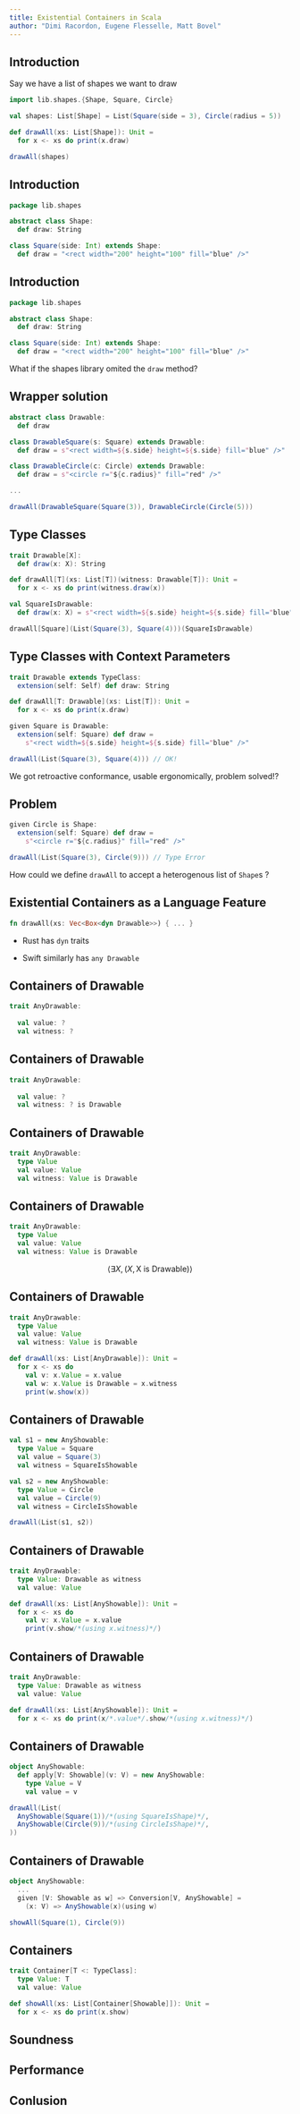```yaml
---
title: Existential Containers in Scala
author: "Dimi Racordon, Eugene Flesselle, Matt Bovel"
---
```


## Introduction

Say we have a list of shapes we want to draw

```scala
import lib.shapes.{Shape, Square, Circle}

val shapes: List[Shape] = List(Square(side = 3), Circle(radius = 5))

def drawAll(xs: List[Shape]): Unit =
  for x <- xs do print(x.draw)

drawAll(shapes)
```

## Introduction

```scala
package lib.shapes

abstract class Shape:
  def draw: String

class Square(side: Int) extends Shape:
  def draw = "<rect width="200" height="100" fill="blue" />"
```

## Introduction

```scala
package lib.shapes

abstract class Shape:
  def draw: String

class Square(side: Int) extends Shape:
  def draw = "<rect width="200" height="100" fill="blue" />"
```

What if the shapes library omited the `draw` method?

<!-- we can not make `Drawable` a super trait of the library shapes retroactively.  -->

## Wrapper solution

```scala
abstract class Drawable:
  def draw

class DrawableSquare(s: Square) extends Drawable:
  def draw = s"<rect width=${s.side} height=${s.side} fill="blue" />"

class DrawableCircle(c: Circle) extends Drawable:
  def draw = s"<circle r="${c.radius}" fill="red" />"

...

drawAll(DrawableSquare(Square(3)), DrawableCircle(Circle(5)))
```

<!-- But wrapping and unwrapping shapes will obviously not be satisfactorily 

involves tedious boilerplate. 
- class decl 
- wrapping & unwrapping

Involves a runtine cost, possibly even linear if wrapping lists

problem grows with number of 
- imported types 
- but also, triats, DrawableSerializableSquare
 -->


##  Type Classes

```scala
trait Drawable[X]:
  def draw(x: X): String

def drawAll[T](xs: List[T])(witness: Drawable[T]): Unit =
  for x <- xs do print(witness.draw(x))

val SquareIsDrawable:
  def draw(x: X) = s"<rect width=${s.side} height=${s.side} fill="blue" />"

drawAll[Square](List(Square(3), Square(4)))(SquareIsDrawable)
```

<!-- Okay great, but still kinda wordy -->

## Type Classes with Context Parameters

```scala
trait Drawable extends TypeClass:
  extension(self: Self) def draw: String

def drawAll[T: Drawable](xs: List[T]): Unit =
  for x <- xs do print(x.draw)

given Square is Drawable:
  extension(self: Square) def draw = 
    s"<rect width=${s.side} height=${s.side} fill="blue" />"

drawAll(List(Square(3), Square(4))) // OK!
```
<!-- no need to explicitly pass + use the witness -->
We got retroactive conformance, usable ergonomically, problem solved!?

## Problem

```scala
given Circle is Shape:
  extension(self: Square) def draw = 
    s"<circle r="${c.radius}" fill="red" />"

drawAll(List(Square(3), Circle(9))) // Type Error
```
<!-- #TODO exact msg -->

How could we define `drawAll` to accept a heterogenous list of `Shape`s ?


## Existential Containers as a Language Feature

<!-- TODO check syntax -->
```rust
fn drawAll(xs: Vec<Box<dyn Drawable>>) { ... }
```

- Rust has `dyn` traits
<!-- why I am told, you need a box, since `dyn ?` is an unsized type -->
- Swift similarly has `any Drawable`

<!-- ```
{ 
  value // of any type of shape
  witness // contains the definition of how to draw the value 
}
``` -->

<!-- 
Should we just copy them then, and add yet anoter Scala feature  ?

Or is is really just a pair of a value and a witness,
And is it already expressible in Scala?
-->

## Containers of Drawable

```scala
trait AnyDrawable:
  
  val value: ?
  val witness: ?
```

## Containers of Drawable

```scala
trait AnyDrawable:
  
  val value: ?
  val witness: ? is Drawable
```

<!-- Something that is Drawable, a type that is the same as the one of the value -->

## Containers of Drawable

```scala
trait AnyDrawable:
  type Value
  val value: Value
  val witness: Value is Drawable
```

## Containers of Drawable

```scala
trait AnyDrawable:
  type Value
  val value: Value
  val witness: Value is Drawable
```

$$\langle \exists X, (X, \text{X is Drawable}) \rangle$$

## Containers of Drawable

```scala
trait AnyDrawable:
  type Value
  val value: Value
  val witness: Value is Drawable

def drawAll(xs: List[AnyDrawable]): Unit =
  for x <- xs do
    val v: x.Value = x.value
    val w: x.Value is Drawable = x.witness
    print(w.show(x))
```

## Containers of Drawable

```scala
val s1 = new AnyShowable:
  type Value = Square
  val value = Square(3)
  val witness = SquareIsShowable

val s2 = new AnyShowable:
  type Value = Circle
  val value = Circle(9)
  val witness = CircleIsShowable

drawAll(List(s1, s2))
```

<!-- But it's wordy, again 😵‍💫 -->

<!-- ## Containers of Drawable

```scala
trait AnyDrawable:
  type Value: Drawable as witness
  val value: Value

def drawAll(xs: List[AnyShowable]): Unit =
  for x <- xs do print(x.show)

showAll(Square(1), Circle(9))
``` -->

## Containers of Drawable

```scala
trait AnyDrawable:
  type Value: Drawable as witness
  val value: Value

def drawAll(xs: List[AnyShowable]): Unit =
  for x <- xs do
    val v: x.Value = x.value
    print(v.show/*(using x.witness)*/)
```

## Containers of Drawable

```scala
trait AnyDrawable:
  type Value: Drawable as witness
  val value: Value

def drawAll(xs: List[AnyShowable]): Unit =
  for x <- xs do print(x/*.value*/.show/*(using x.witness)*/)
```

## Containers of Drawable

```scala
object AnyShowable:
  def apply[V: Showable](v: V) = new AnyShowable:
    type Value = V
    val value = v

drawAll(List(
  AnyShowable(Square(1))/*(using SquareIsShape)*/,
  AnyShowable(Circle(9))/*(using CircleIsShape)*/, 
))
```

## Containers of Drawable

```scala
object AnyShowable:
  ...
  given [V: Showable as w] => Conversion[V, AnyShowable] =
    (x: V) => AnyShowable(x)(using w)

showAll(Square(1), Circle(9))
```

## Containers

```scala
trait Container[T <: TypeClass]:
  type Value: T
  val value: Value

def showAll(xs: List[Container[Showable]]): Unit =
  for x <- xs do print(x.show)
```

## Soundness

## Performance

## Conlusion